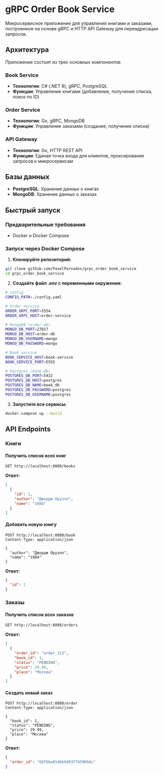 # gRPC Order Book Service

Микросервисное приложение для управления книгами и заказами, построенное на основе gRPC и HTTP API Gateway для переадресации запросов.

##  Архитектура

Приложение состоит из трех основных компонентов:

###  Book Service
- **Технологии**: C# (.NET 8), gRPC, PostgreSQL
- **Функции**: Управление книгами (добавление, получение списка, поиск по ID)

###  Order Service  
- **Технологии**: Go, gRPC, MongoDB
- **Функции**: Управление заказами (создание, получение списка)

###  API Gateway
- **Технологии**: Go, HTTP REST API
- **Функции**: Единая точка входа для клиентов, проксирование запросов к микросервисам

##  Базы данных

- **PostgreSQL**: Хранение данных о книгах
- **MongoDB**: Хранение данных о заказах

##  Быстрый запуск

### Предварительные требования

- Docker и Docker Compose


### Запуск через Docker Compose

1. **Клонируйте репозиторий:**
```bash
git clone github.com/PavelParvadov/grpc_order_book_service
cd grpc_order_book_service
```

2. **Создайте файл .env с переменными окружения:**
```bash
# config
CONFIG_PATH=./config.yaml

# Order service
ORDER_GRPC_PORT=5554
ORDER_GRPC_HOST=order-service

# MongoDB (order-db)
MONGO_DB_PORT=27017
MONGO_DB_HOST=order-db
MONGO_DB_USERNAME=mongo
MONGO_DB_PASSWORD=mongo

# Book service
BOOK_SERVICE_HOST=book-service
BOOK_SERVICE_PORT=5555

# Postgres (book-db)
POSTGRES_DB_PORT=5432
POSTGRES_DB_HOST=postgres
POSTGRES_DB_NAME=book_db
POSTGRES_DB_PASSWORD=postgres
POSTGRES_DB_USERNAME=postgres

```

3. **Запустите все сервисы:**
```bash
docker-compose up --build
```

##  API Endpoints

### Книги

#### Получить список всех книг
```http
GET http://localhost:8080/books
```

**Ответ:**
```json
[
  {
    "id": 1,
    "author": "Джордж Оруэлл",
    "name": "1984"
  }
]
```

#### Добавить новую книгу
```http
POST http://localhost:8080/book
Content-Type: application/json

{
  "author": "Джордж Оруэлл",
  "name": "1984"
}
```

**Ответ:**
```json
{
  "id": 1
}
```

### Заказы

#### Получить список всех заказов
```http
GET http://localhost:8080/orders
```

**Ответ:**
```json
[
  {
    "order_id": "order_123",
    "book_id": 1,
    "status": "PENDING",
    "price": 29.99,
    "place": "Москва"
  }
]
```

#### Создать новый заказ
```http
POST http://localhost:8080/order
Content-Type: application/json

{
  "book_id": 1,
  "status": "PENDING",
  "price": 29.99,
  "place": "Москва"
}
```

**Ответ:**
```json
{
  "order_id": "68766a014bb9d93774596b6c"
}
```


